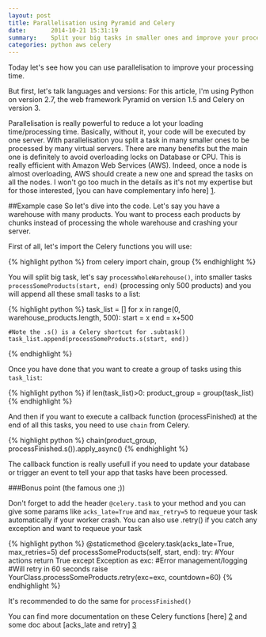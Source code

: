 ```yaml
---
layout: post
title: Parallelisation using Pyramid and Celery
date:       2014-10-21 15:31:19
summary:    Split your big tasks in smaller ones and improve your processing time.
categories: python aws celery
---
```


Today let's see how you can use parallelisation to improve your processing time.

But first, let's talk languages and versions:
For this article, I'm using Python on version 2.7, the web framework Pyramid on version 1.5 and Celery on version 3.

Parallelisation is really powerful to reduce a lot your loading time/processing time.
Basically, without it, your code will be executed by one server. With parallelisation you split a task in many smaller ones to be processed by many virtual servers. There are many benefits but the main one is definitely to avoid overloading locks on Database or CPU. This is really efficient with Amazon Web Services (AWS). Indeed, once a node is almost overloading, AWS should create a new one and spread the tasks on all the nodes. I won't go too much in the details as it's not my expertise but for those interested, [you can have complementary info here] [1].

##Example case
So let's dive into the code. Let's say you have a warehouse with many products. You want to process each products by chunks instead of processing the whole warehouse and crashing your server.

First of all, let's import the Celery functions you will use:

{% highlight python %}
from celery import chain, group
{% endhighlight %}

You will split big task, let's say `processWholeWarehouse()`, into smaller tasks `processSomeProducts(start, end)` (processing only 500 products) and you will append all these small tasks to a list:

{% highlight python %}
task_list = []
for x in range(0, warehouse_products.length, 500):
	start = x
	end = x+500

	#Note the .s() is a Celery shortcut for .subtask()
	task_list.append(processSomeProducts.s(start, end))
{% endhighlight %}

Once you have done that you want to create a group of tasks using this `task_list`:

{% highlight python %}
if len(task_list)>0:
	product_group = group(task_list)
{% endhighlight %}

And then if you want to execute a callback function (processFinished) at the end of all this tasks, you need to use `chain` from Celery.

{% highlight python %}
chain(product_group, processFinished.s()).apply_async()
{% endhighlight %}

The callback function is really usefull if you need to update your database or trigger an event to tell your app that tasks have been processed.

###Bonus point (the famous one ;))

Don't forget to add the header `@celery.task` to your method and you can give some params like `acks_late=True` and `max_retry=5` to requeue your task automatically if your worker crash. You can also use .retry() if you catch any exception and want to requeue your task

{% highlight python %}
@staticmethod
@celery.task(acks_late=True, max_retries=5)
def processSomeProducts(self, start, end):
	try:
		#Your actions
		return True
	except Exception as exc:
		#Error management/logging
		#Will retry in 60 seconds
		raise YourClass.processSomeProducts.retry(exc=exc, countdown=60)
{% endhighlight %}

It's recommended to do the same for `processFinished()`

You can find more documentation on these Celery functions [here] [2] and some doc about [acks_late and retry] [3]

  [1]: http://docs.aws.amazon.com/AWSEC2/latest/WindowsGuide/concepts.html
  [2]: http://celery.readthedocs.org/en/latest/userguide/canvas.html#the-primitives
  [3]: http://celery.readthedocs.org/en/latest/faq.html#faq-acks-late-vs-retry
